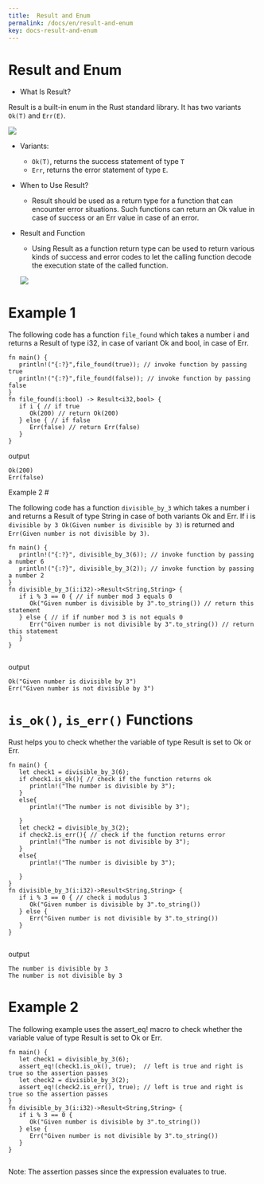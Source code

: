 ```yaml
---
title:  Result and Enum
permalink: /docs/en/result-and-enum
key: docs-result-and-enum
---
```


# Result and Enum

- What Is Result? 

Result is a built-in enum in the Rust standard library. It has two variants `Ok(T)` and `Err(E)`.

![](https://raw.githubusercontent.com/sangam14/RustLabs/master/img/enum-result.png)

- Variants:
   - `Ok(T)`, returns the success statement of type `T`
   - `Err`, returns the error statement of type `E`.
- When to Use Result? 
    - Result should be used as a return type for a function that can encounter error situations. Such functions can return an
    Ok value in case of success or an Err value in case of an error.
- Result and Function 
    - Using Result as a function return type can be used to return various kinds of success and error codes to let the calling 
    function decode the execution state of the called function.
    
    ![](https://raw.githubusercontent.com/sangam14/RustLabs/master/img/enum-result1.png)
    
# Example 1 

The following code has a function `file_found` which takes a number i and returns a Result of type i32, in case of variant Ok and bool, in case of Err.

```
fn main() {
   println!("{:?}",file_found(true)); // invoke function by passing true 
   println!("{:?}",file_found(false)); // invoke function by passing false
}
fn file_found(i:bool) -> Result<i32,bool> {
   if i { // if true
      Ok(200) // return Ok(200)
   } else { // if false
      Err(false) // return Err(false)
   }
}

```

output 

```
Ok(200)
Err(false)
```

Example 2 #

The following code has a function `divisible_by_3` which takes a number i and returns a Result of type String in case of both variants Ok and Err. 
If i is `divisible by 3 Ok(Given number is divisible by 3)` is returned and `Err(Given number is not divisible by 3)`.


```
fn main() {
   println!("{:?}", divisible_by_3(6)); // invoke function by passing a number 6
   println!("{:?}", divisible_by_3(2)); // invoke function by passing a number 2
}
fn divisible_by_3(i:i32)->Result<String,String> {
   if i % 3 == 0 { // if number mod 3 equals 0
      Ok("Given number is divisible by 3".to_string()) // return this statement
   } else { // if if number mod 3 is not equals 0
      Err("Given number is not divisible by 3".to_string()) // return this statement
   }
}


```

output 

```
Ok("Given number is divisible by 3")
Err("Given number is not divisible by 3")

```

# `is_ok()`, `is_err()` Functions 

Rust helps you to check whether the variable of type Result is set to Ok or Err.

```
fn main() {
   let check1 = divisible_by_3(6);
   if check1.is_ok(){ // check if the function returns ok
      println!("The number is divisible by 3");
   }
   else{
      println!("The number is not divisible by 3");

   }
   let check2 = divisible_by_3(2);
   if check2.is_err(){ // check if the function returns error
      println!("The number is not divisible by 3");
   }
   else{
      println!("The number is divisible by 3");

   }
}
fn divisible_by_3(i:i32)->Result<String,String> {
   if i % 3 == 0 { // check i modulus 3
      Ok("Given number is divisible by 3".to_string())
   } else {
      Err("Given number is not divisible by 3".to_string())
   }
}


```
output 

```
The number is divisible by 3
The number is not divisible by 3

```

# Example 2 

The following example uses the assert_eq! macro to check whether the variable value of type Result is set to Ok or Err.

```
fn main() {
   let check1 = divisible_by_3(6);
   assert_eq!(check1.is_ok(), true);  // left is true and right is true so the assertion passes
   let check2 = divisible_by_3(2);
   assert_eq!(check2.is_err(), true); // left is true and right is true so the assertion passes
}
fn divisible_by_3(i:i32)->Result<String,String> {
   if i % 3 == 0 {
      Ok("Given number is divisible by 3".to_string())
   } else {
      Err("Given number is not divisible by 3".to_string())
   }
}


```

 Note: The assertion passes since the expression evaluates to true.

    
    
    
    



